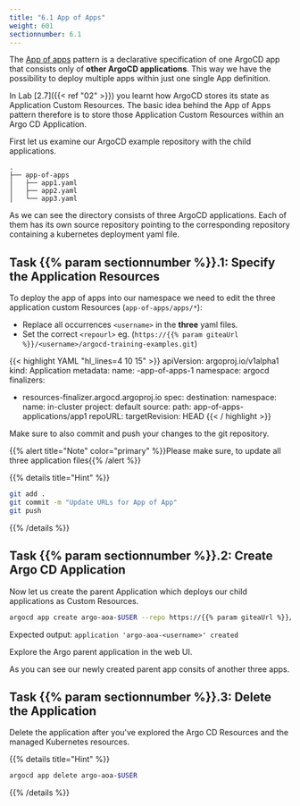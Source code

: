```yaml
---
title: "6.1 App of Apps"
weight: 601
sectionnumber: 6.1
---
```

The [App of apps](https://argoproj.github.io/argo-cd/operator-manual/cluster-bootstrapping/#app-of-apps-pattern) pattern is a declarative specification of one ArgoCD app that consists only of **other ArgoCD applications**.
This way we have the possibility to deploy multiple apps within just one single App definition.

In Lab [2.7]({{< ref  "02" >}}) you learnt how ArgoCD stores its state as Application Custom Resources. The basic idea behind the App of Apps pattern therefore is to store those Application Custom Resources within an Argo CD Application.

First let us examine our ArgoCD example repository with the child applications.

```
.
├── app-of-apps
│   ├── app1.yaml
│   ├── app2.yaml
│   └── app3.yaml
```

As we can see the directory consists of three ArgoCD applications. Each of them has its own source repository pointing to the corresponding repository containing a kubernetes deployment yaml file.


## Task {{% param sectionnumber %}}.1: Specify the Application Resources

To deploy the app of apps into our namespace we need to edit the three application custom Resources (`app-of-apps/apps/*`):

* Replace all occurrences `<username>` in the **three** yaml files.
* Set the correct `<repourl>` eg. (`https://{{% param giteaUrl %}}/<username>/argocd-training-examples.git`)

<!-- markdownlint-disable -->
{{< highlight YAML "hl_lines=4 10 15" >}}
apiVersion: argoproj.io/v1alpha1
kind: Application
metadata:
  name: <username>-app-of-apps-1
  namespace: argocd
  finalizers:
  - resources-finalizer.argocd.argoproj.io
spec:
  destination:
    namespace: <username>
    name: in-cluster
  project: default
  source:
    path: app-of-apps-applications/app1
    repoURL: <repourl>
    targetRevision: HEAD
{{< / highlight >}}
<!-- markdownlint-restore -->

Make sure to also commit and push your changes to the git repository.

{{% alert title="Note" color="primary" %}}Please make sure, to update all three application files{{% /alert %}}

{{% details title="Hint" %}}
```bash
git add .
git commit -m "Update URLs for App of App"
git push
```
{{% /details %}}


## Task {{% param sectionnumber %}}.2: Create Argo CD Application

Now let us create the parent Application which deploys our child applications as Custom Resources.

```bash
argocd app create argo-aoa-$USER --repo https://{{% param giteaUrl %}}/$USER/argocd-training-examples.git --path 'app-of-apps' --dest-server https://kubernetes.default.svc --dest-namespace $USER
```

Expected output: `application 'argo-aoa-<username>' created`

Explore the Argo parent application in the web UI.

As you can see our newly created parent app consits of another three apps.


## Task {{% param sectionnumber %}}.3: Delete the Application

Delete the application after you've explored the Argo CD Resources and the managed Kubernetes resources.

{{% details title="Hint" %}}
```bash
argocd app delete argo-aoa-$USER
```
{{% /details %}}

